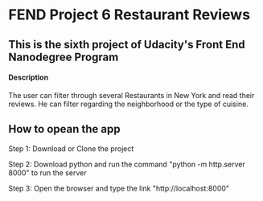 # FEND Project 6 Restaurant Reviews

This is the sixth project of Udacity's Front End Nanodegree Program
---
#### Description

The user can filter through several Restaurants in New York and read their reviews. He can filter regarding the neighborhood or the type of cuisine. 

## How to opean the app

Step 1: Download or Clone the project

Step 2: Download python and run the command "python -m http.server 8000" to run the server

Step 3: Open the browser and type the link "http://localhost:8000"


